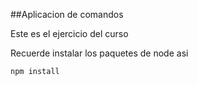 ##Aplicacion de comandos

Este es el ejercicio del curso

Recuerde instalar los paquetes de node asi

``
npm install
``
